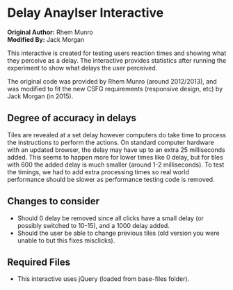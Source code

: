 # Delay Anaylser Interactive

**Original Author:** Rhem Munro  
**Modified By:** Jack Morgan

This interactive is created for testing users reaction times and showing what they perceive as a delay. The interactive provides statistics after running the experiment to show what delays the user perceived.

The original code was provided by Rhem Munro (around 2012/2013), and was modified to fit the new CSFG requirements (responsive design, etc) by Jack Morgan (in 2015).

## Degree of accuracy in delays

Tiles are revealed at a set delay however computers do take time to process the instructions to perform the actions. On standard computer hardware with an updated browser, the delay may have up to an extra 25 milliseconds added. This seems to happen more for lower times like 0 delay, but for tiles with 600 the added delay is much smaller (around 1-2 milliseconds). To test the timings, we had to add extra processing times so real world performance should be slower as performance testing code is removed.

## Changes to consider

- Should 0 delay be removed since all clicks have a small delay (or possibly switched to 10-15), and a 1000 delay added.
- Should the user be able to change previous tiles (old version you were unable to but this fixes misclicks).

## Required Files

- This interactive uses jQuery (loaded from base-files folder).

